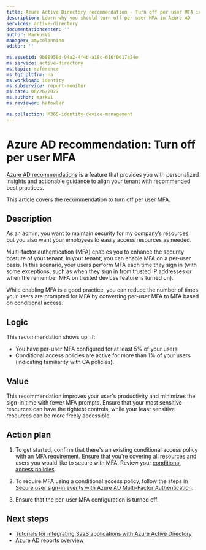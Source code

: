 ```yaml
---
title: Azure Active Directory recommendation - Turn off per user MFA in Azure AD | Microsoft Docs
description: Learn why you should turn off per user MFA in Azure AD
services: active-directory
documentationcenter: ''
author: MarkusVi
manager: amycolannino
editor: ''

ms.assetid: 9b88958d-94a2-4f4b-a18c-616f0617a24e
ms.service: active-directory
ms.topic: reference
ms.tgt_pltfrm: na
ms.workload: identity
ms.subservice: report-monitor
ms.date: 08/26/2022
ms.author: markvi
ms.reviewer: hafowler

ms.collection: M365-identity-device-management
---
```


# Azure AD recommendation: Turn off per user MFA 

[Azure AD recommendations](overview-recommendations.md) is a feature that provides you with personalized insights and actionable guidance to align your tenant with recommended best practices.


This article covers the recommendation to turn off per user MFA. 


## Description

As an admin, you want to maintain security for my company’s resources, but you also want your employees to easily access resources as needed.

Multi-factor authentication (MFA) enables you to enhance the security posture of your tenant. In your tenant, you can enable MFA on a per-user basis. In this scenario, your users perform MFA each time they sign in (with some exceptions, such as when they sign in from trusted IP addresses or when the remember MFA on trusted devices feature is turned on). 

While enabling MFA is a good practice, you can reduce the number of times your users are prompted for MFA by converting per-user MFA to MFA based on conditional access.   


## Logic 

This recommendation shows up, if:

- You have per-user MFA configured for at least 5% of your users
- Conditional access policies are active for more than 1% of your users (indicating familiarity with CA policies).

## Value 

This recommendation improves your user's productivity and minimizes the sign-in time with fewer MFA prompts. Ensure that your most sensitive resources can have the tightest controls, while your least sensitive resources can be more freely accessible.

## Action plan

1. To get started, confirm that there's an existing conditional access policy with an MFA requirement. Ensure that you're covering all resources and users you would like to secure with MFA. Review your [conditional access policies](https://portal.azure.com/?Microsoft_AAD_IAM_enableAadvisorFeaturePreview=true&amp%3BMicrosoft_AAD_IAM_enableAadvisorFeature=true#blade/Microsoft_AAD_IAM/PoliciesTemplateBlade).

2.	To require MFA using a conditional access policy, follow the steps in [Secure user sign-in events with Azure AD Multi-Factor Authentication](../authentication/tutorial-enable-azure-mfa.md).

3. Ensure that the per-user MFA configuration is turned off. 

 

## Next steps

- [Tutorials for integrating SaaS applications with Azure Active Directory](../saas-apps/tutorial-list.md)
- [Azure AD reports overview](overview-reports.md)
